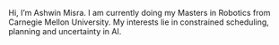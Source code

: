 Hi, I’m Ashwin Misra. I am currently doing my Masters in Robotics from Carnegie Mellon University. My interests lie in constrained scheduling, planning and uncertainty in AI.


<!---
ashwin-97/ashwin-97 is a ✨ special ✨ repository because its `README.md` (this file) appears on your GitHub profile.
You can click the Preview link to take a look at your changes.
--->

